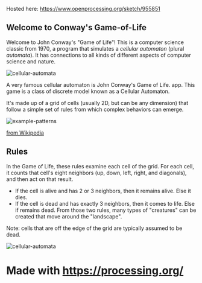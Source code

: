 Hosted here: https://www.openprocessing.org/sketch/955851

## Welcome to Conway's Game-of-Life

Welcome to John Conway's "Game of Life"! This is a computer science
classic from 1970, a program that simulates a _cellular automaton_
(plural _automata_). It has connections to all kinds of different
aspects of computer science and nature.

![cellular-automata](https://media.giphy.com/media/d7SnByEMkrdeoVQ2lT/giphy.gif)

A very famous cellular automaton is John Conway's Game of Life. app. 
This game is a class of discrete model known as a Cellular Automaton.

It's made up of a grid of cells (usually 2D, but can be any dimension) that follow a simple set of rules from which complex behaviors can emerge.

![example-patterns](https://media.giphy.com/media/4VVZTvTqzRR0BUwNIH/giphy.gif)

[from Wikipedia](https://en.wikipedia.org/wiki/Conway%27s_Game_of_Life#Examples_of_patterns)

## Rules
In the Game of Life, these rules examine each cell of the grid. For each cell, it counts that cell's eight neighbors (up, down, left, right, and diagonals), and then act on that result.

- If the cell is alive and has 2 or 3 neighbors, then it remains alive. Else it dies.
- If the cell is dead and has exactly 3 neighbors, then it comes to life. Else if remains dead.
From those two rules, many types of "creatures" can be created that move around the "landscape".

Note: cells that are off the edge of the grid are typically assumed to be dead.

![cellular-automata](https://media.giphy.com/media/eKVQGBN9NTV2vNpqZA/giphy.gif)
# Made with https://processing.org/
